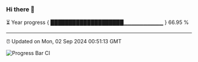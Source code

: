 ### Hi there 👋

⏳ Year progress { ████████████████████▁▁▁▁▁▁▁▁▁▁ } 66.95 %

---

⏰ Updated on Mon, 02 Sep 2024 00:51:13 GMT

![Progress Bar CI](https://github.com/code-lakshay/GitHub-Actions-Demo/workflows/Progress%20Bar%20CI/badge.svg)
